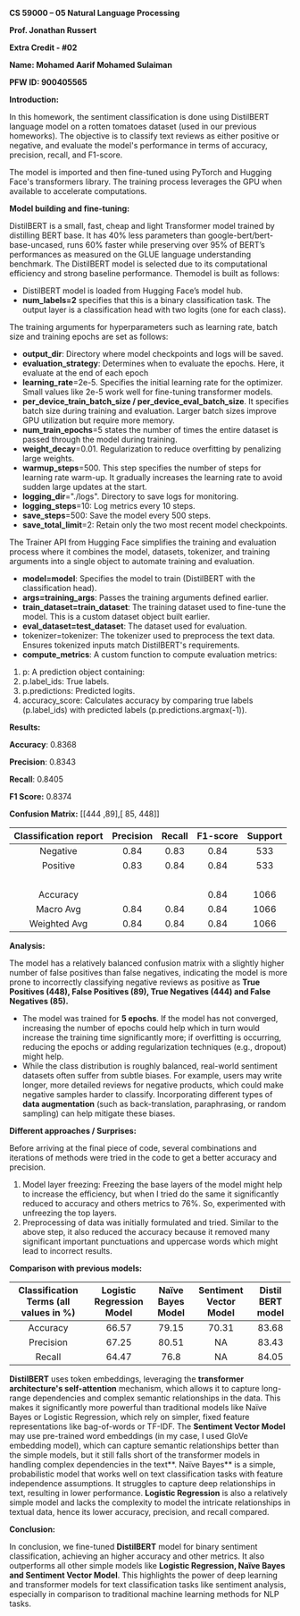 **CS 59000 – 05 Natural Language Processing**

**Prof. Jonathan Russert**

**Extra Credit - #02**

**Name: Mohamed Aarif Mohamed Sulaiman** 

**PFW ID: 900405565**

**Introduction:**

In this homework, the sentiment classification is done using DistilBERT language model on a rotten tomatoes dataset (used in our previous homeworks). The objective is to classify text reviews as either positive or negative, and evaluate the model's performance in terms of accuracy, precision, recall, and F1-score.

The model is imported and then fine-tuned using PyTorch and Hugging Face's transformers library. The training process leverages the GPU when available to accelerate computations.

**Model building and fine-tuning:**

DistilBERT is a small, fast, cheap and light Transformer model trained by distilling BERT base. It has 40% less parameters than google-bert/bert-base-uncased, runs 60% faster while preserving over 95% of BERT’s performances as measured on the GLUE language understanding benchmark. The DistilBERT model is selected due to its computational efficiency and strong baseline performance. Themodel is built as follows:

- DistilBERT model is loaded from Hugging Face’s model hub. 
- **num\_labels=2** specifies that this is a binary classification task. The output layer is a classification head with two logits (one for each class).

The training arguments for hyperparameters such as learning rate, batch size and training epochs are set as follows:

- **output\_dir**: Directory where model checkpoints and logs will be saved.
- **evaluation\_strategy**: Determines when to evaluate the epochs. Here, it evaluate at the end of each epoch
- **learning\_rate**=2e-5. Specifies the initial learning rate for the optimizer. Small values like 2e-5 work well for fine-tuning transformer models.
- **per\_device\_train\_batch\_size / per\_device\_eval\_batch\_size**. It specifies batch size during training and evaluation. Larger batch sizes improve GPU utilization but require more memory.
- **num\_train\_epochs**=5 states the number of times the entire dataset is passed through the model during training.
- **weight\_decay**=0.01. Regularization to reduce overfitting by penalizing large weights.
- **warmup\_steps**=500. This step specifies the number of steps for learning rate warm-up. It gradually increases the learning rate to avoid sudden large updates at the start.
- **logging\_dir**="./logs". Directory to save logs for monitoring.
- **logging\_steps**=10: Log metrics every 10 steps.
- **save\_steps**=500: Save the model every 500 steps.
- **save\_total\_limit**=2: Retain only the two most recent model checkpoints.

The Trainer API from Hugging Face simplifies the training and evaluation process where it combines the model, datasets, tokenizer, and training arguments into a single object to automate training and evaluation. 

- **model=model**: Specifies the model to train (DistilBERT with the classification head).
- **args=training\_args**: Passes the training arguments defined earlier.
- **train\_dataset=train\_dataset**: The training dataset used to fine-tune the model. This is a custom dataset object built earlier.
- **eval\_dataset=test\_dataset**: The dataset used for evaluation.
- tokenizer=tokenizer: The tokenizer used to preprocess the text data. Ensures tokenized inputs match DistilBERT's requirements.
- **compute\_metrics**:  A custom function to compute evaluation metrics:
1. p: A prediction object containing:
1. p.label\_ids: True labels.
1. p.predictions: Predicted logits.
1. accuracy\_score: Calculates accuracy by comparing true labels (p.label\_ids) with predicted labels (p.predictions.argmax(-1)).

**Results:**

**Accuracy**: 0.8368

**Precision**: 0.8343

**Recall**: 0.8405

**F1 Score:** 0.8374

**Confusion Matrix:** [[444 ,89],[ 85, 448]]

|**Classification report**|**Precision**|**Recall**|**F1-score**|**Support**|
| :-: | :-: | :-: | :-: | :-: |
|Negative|0\.84|0\.83|0\.84|533|
|Positive|0\.83|0\.84|0\.84|533|
| |||||
|Accuracy| | |0\.84|1066|
|Macro Avg|0\.84|0\.84|0\.84|1066|
|Weighted Avg|0\.84|0\.84|0\.84|1066|

**Analysis:**

The model has a relatively balanced confusion matrix with a slightly higher number of false positives than false negatives, indicating the model is more prone to incorrectly classifying negative reviews as positive as **True Positives (448), False Positives (89), True Negatives (444) and False Negatives (85).**

- The model was trained for **5 epochs**. If the model has not converged, increasing the number of epochs could help which in turn would increase the training time significantly more; if overfitting is occurring, reducing the epochs or adding regularization techniques (e.g., dropout) might help.
- While the class distribution is roughly balanced, real-world sentiment datasets often suffer from subtle biases. For example, users may write longer, more detailed reviews for negative products, which could make negative samples harder to classify. Incorporating different types of **data augmentation** (such as back-translation, paraphrasing, or random sampling) can help mitigate these biases.

**Different approaches / Surprises:**

Before arriving at the final piece of code, several combinations and iterations of methods were tried in the code to get a better accuracy and precision.

1. Model layer freezing: Freezing the base layers of the model might help to increase the efficiency, but when I tried do the same it significantly reduced to accuracy and others metrics to 76%. So, experimented with unfreezing the top layers.
1. Preprocessing of data was initially formulated and tried. Similar to the above step, it also reduced the accuracy because it removed many significant important punctuations and uppercase words which might lead to incorrect results.

**Comparison with previous models:**

|**Classification Terms (all values in %)**|**Logistic Regression Model**|**Naïve Bayes Model**|**Sentiment Vector Model**|**Distil BERT model**|
| :-: | :-: | :-: | :-: | :-: |
|Accuracy|66\.57|79\.15|70\.31|83\.68|
|Precision|67\.25|80\.51|NA|83\.43|
|Recall|64\.47|76\.8|NA|84\.05|

**DistilBERT** uses token embeddings, leveraging the **transformer architecture's self-attention** mechanism, which allows it to capture long-range dependencies and complex semantic relationships in the data. This makes it significantly more powerful than traditional models like Naïve Bayes or Logistic Regression, which rely on simpler, fixed feature representations like bag-of-words or TF-IDF. The **Sentiment Vector Model** may use pre-trained word embeddings (in my case, I used GloVe embedding model), which can capture semantic relationships better than the simple models, but it still falls short of the transformer models in handling complex dependencies in the text**. Naïve Bayes** is a simple, probabilistic model that works well on text classification tasks with feature independence assumptions. It struggles to capture deep relationships in text, resulting in lower performance. **Logistic Regression** is also a relatively simple model and lacks the complexity to model the intricate relationships in textual data, hence its lower accuracy, precision, and recall compared.

**Conclusion:**

In conclusion, we fine-tuned **DistilBERT** model for binary sentiment classification, achieving an higher accuracy and other metrics. It also outperforms all other simple models like **Logistic Regression, Naïve Bayes and Sentiment Vector Model**. This highlights the power of deep learning and transformer models for text classification tasks like sentiment analysis, especially in comparison to traditional machine learning methods for NLP tasks.
